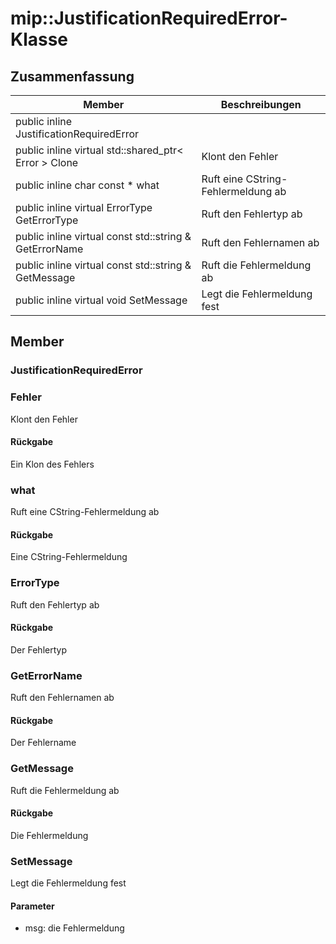 # <a name="class-mipjustificationrequirederror"></a>mip::JustificationRequiredError-Klasse 
## <a name="summary"></a>Zusammenfassung
 Member                        | Beschreibungen                                
--------------------------------|---------------------------------------------
public inline JustificationRequiredError | 
public inline virtual std::shared_ptr< Error > Clone | Klont den Fehler
public inline char const  * what | Ruft eine CString-Fehlermeldung ab
public inline virtual ErrorType GetErrorType | Ruft den Fehlertyp ab
public inline virtual const std::string & GetErrorName | Ruft den Fehlernamen ab
public inline virtual const std::string & GetMessage | Ruft die Fehlermeldung ab
public inline virtual void SetMessage | Legt die Fehlermeldung fest
## <a name="members"></a>Member
### <a name="justificationrequirederror"></a>JustificationRequiredError
### <a name="error"></a>Fehler
Klont den Fehler
#### <a name="returns"></a>Rückgabe
Ein Klon des Fehlers
### <a name="what"></a>what
Ruft eine CString-Fehlermeldung ab
#### <a name="returns"></a>Rückgabe
Eine CString-Fehlermeldung
### <a name="errortype"></a>ErrorType
Ruft den Fehlertyp ab
#### <a name="returns"></a>Rückgabe
Der Fehlertyp
### <a name="geterrorname"></a>GetErrorName
Ruft den Fehlernamen ab
#### <a name="returns"></a>Rückgabe
Der Fehlername
### <a name="getmessage"></a>GetMessage
Ruft die Fehlermeldung ab
#### <a name="returns"></a>Rückgabe
Die Fehlermeldung
### <a name="setmessage"></a>SetMessage
Legt die Fehlermeldung fest
#### <a name="parameters"></a>Parameter
* msg: die Fehlermeldung